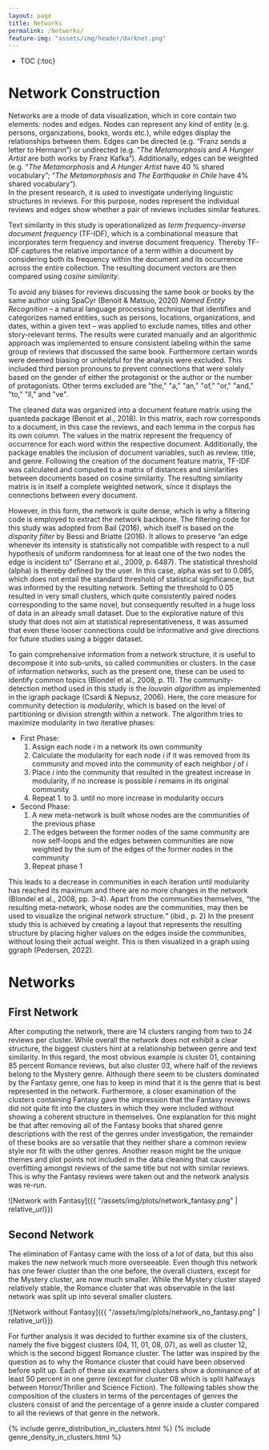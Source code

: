 ```yaml
---
layout: page
title: Networks
permalink: /Networks/
feature-img: "assets/img/header/darknet.png"
---
```


* TOC
{:toc}

# Network Construction

Networks are a mode of data visualization, which in core contain two elements: nodes and edges. Nodes can represent any kind of entity (e.g. persons, organizations, books, words etc.), while edges display the relationships between them. Edges can be directed (e.g. “Franz sends a letter to Hermann”) or undirected (e.g. “*The Metamorphosis* and *A Hunger Artist* are both works by Franz Kafka”). Additionally, edges can be weighted (e.g. “*The Metamorphosis* and *A Hunger Artist* have 40 % shared vocabulary”; “*The Metamorphosis* and *The Earthquake in Chile* have 4% shared vocabulary”).<br>
In the present research, it is used to investigate underlying linguistic structures in reviews. For this purpose, nodes represent the individual reviews and edges show whether a pair of reviews includes similar features.<br>

Text similarity in this study is operationalized as *term frequency-inverse document frequency* (TF-IDF), which is a combinational measure that incorporates term frequency and inverse document frequency. Thereby TF-IDF captures the relative importance of a term within a document by considering both its frequency within the document and its occurrence across the entire collection. The resulting document vectors are then compared using *cosine similarity*.  <br>

To avoid any biases for reviews discussing the same book or books by the same author using SpaCyr (Benoit & Matsuo, 2020) *Named Entity Recognition* – a natural language processing technique that identifies and categorizes named entities, such as persons, locations, organizations, and dates, within a given text – was applied to exclude names, titles and other story-relevant terms. The results were curated manually and an algorithmic approach was implemented to ensure consistent labeling within the same group of reviews that discussed the same book. Furthermore certain words were deemed biasing or unhelpful for the analysis were excluded. This included third person pronouns to prevent connections that were solely based on the gender of either the protagonist or the author or the number of protagonists. Other terms excluded are "the," "a," "an," "of," "or," "and," "to," "ll," and "ve". <br>

The cleaned data was organized into a document feature matrix using the quanteda package (Benoit et al., 2018). In this matrix, each row corresponds to a document, in this case the reviews, and each lemma in the corpus has its own column. The values in the matrix represent the frequency of occurrence for each word within the respective document. Additionally, the package enables the inclusion of document variables, such as review, title, and genre.
Following the creation of the document feature matrix, TF-IDF was calculated and computed to a matrix of distances and similarities between documents based on cosine similarity. The resulting similarity matrix is in itself a complete weighted network, since it displays the connections between every document. <br>

However, in this form, the network is quite dense, which is why a filtering code is employed to extract the network backbone. The filtering code for this study was adopted from Bail (2016), which itself is based on the *disparity filter* by Bessi and Briatte (2016). It allows to preserve “an edge whenever its intensity is statistically not compatible with respect to a null hypothesis of uniform randomness for at least one of the two nodes the edge is incident to” (Serrano et al., 2009, p. 6487). The statistical threshold (alpha) is thereby defined by the user. In this case, alpha was set to 0.085, which does not entail the standard threshold of statistical significance, but was informed by the resulting network. Setting the threshold to 0.05 resulted in very small clusters, which quite consistently paired nodes corresponding to the same novel, but consequently resulted in a huge loss of data in an already small dataset. Due to the explorative nature of this study that does not aim at statistical representativeness, it was assumed that even these looser connections could be informative and give directions for future studies using a bigger dataset.

To gain comprehensive information from a network structure, it is useful to decompose it into sub-units, so called communities or clusters. In the case of information networks, such as the present one, these can be used to identify common topics (Blondel et al., 2008, p. 11). The community-detection method used in this study is the *louvain algorithm* as implemented in the igraph package (Csardi & Nepusz, 2006). Here, the core measure for community detection is *modularity*, which is based on the level of partitioning or division strength within a network. The algorithm tries to maximize modularity in two iterative phases:
- First Phase:
  1.	Assign each node *i* in a network its own community
  2.	Calculate the modularity for each node *i* if it was removed from its community and moved into the community of each neighbor *j* of *i*
  3.	Place *i* into the community that resulted in the greatest increase in modularity, if no increase is possible *i* remains in its original community
  4.	Repeat 1. to 3. until no more increase in modularity occurs
- Second Phase:
  1.	A new meta-network is built whose nodes are the communities of the previous phase
  2.	The edges between the former nodes of the same community are now self-loops and the edges between communities are now weighted by the sum of the edges of the former nodes in the community
  3.	Repeat phase 1

This leads to a decrease in communities in each iteration until modularity has reached its maximum and there are no more changes in the network (Blondel et al., 2008, pp. 3–4).
Apart from the communities themselves, “the resulting meta-network, whose nodes are the communities, may then be used to visualize the original network structure.“ (ibid., p. 2) In the present study this is achieved by creating a layout that represents the resulting structure by placing higher values on the edges inside the communities, without losing their actual weight. This is then visualized in a graph using ggraph (Pedersen, 2022).

# Networks
## First Network
After computing the network, there are 14 clusters ranging from two to 24 reviews per cluster. While overall the network does not exhibit a clear structure, the biggest clusters hint at a relationship between genre and text similarity. In this regard, the most obvious example is cluster 01, containing 85 percent Romance reviews, but also cluster 03, where half of the reviews belong to the Mystery genre. Although there seem to be clusters dominated by the Fantasy genre, one has to keep in mind that it is the genre that is best represented in the network. Furthermore, a closer examination of the clusters containing Fantasy gave the impression that the Fantasy reviews did not quite fit into the clusters in which they were included without showing a coherent structure in themselves. One explanation for this might be that after removing all of the Fantasy books that shared genre descriptions with the rest of the genres under investigation, the remainder of these books are so versatile that they neither share a common review style nor fit with the other genres. Another reason might be the unique themes and plot points not included in the data cleaning that cause overfitting amongst reviews of the same title but not with similar reviews. This is why the Fantasy reviews were taken out and the network analysis was re-run.


![Network with Fantasy]({{ "/assets/img/plots/network_fantasy.png" | relative_url}})

## Second Network

The elimination of Fantasy came with the loss of a lot of data, but this also makes the new network much more overseeable. Even though this network has one fewer cluster than the one before, the overall clusters, except for the Mystery cluster, are now much smaller. While the Mystery cluster stayed relatively stable, the Romance cluster that was observable in the last network was split up into several smaller clusters.


![Network without Fantasy]({{ "/assets/img/plots/network_no_fantasy.png" | relative_url}})


For further analysis it was decided to further examine six of the clusters, namely the five biggest clusters (04, 11, 01, 08, 07), as well as cluster 12, which is the second biggest Romance cluster. The latter was inspired by the question as to why the Romance cluster that could have been observed before split up. Each of these six examined clusters show a dominance of at least 50 percent in one genre (except for cluster 08 which is split halfways between Horror/Thriller and Science Fiction).
The following tables show the composition of the clusters in terms of the percentages of genres the clusters consist of and the percentage of a genre inside a cluster compared to all the reviews of that genre in the network.

{% include genre_distribution_in_clusters.html %}
{% include genre_density_in_clusters.html %}
